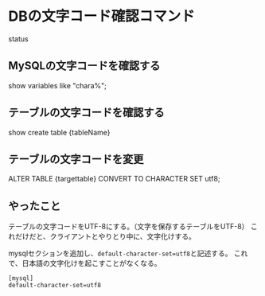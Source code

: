 # DBの文字コード確認コマンド


status

## MySQLの文字コードを確認する

show variables like "chara%";

## テーブルの文字コードを確認する

show create table {tableName}

## テーブルの文字コードを変更

ALTER TABLE {targettable} CONVERT TO CHARACTER SET utf8;

## やったこと

テーブルの文字コードをUTF-8にする。（文字を保存するテーブルをUTF-8）
これだけだと、クライアントとやりとり中に、文字化けする。

mysqlセクションを追加し、`default-character-set=utf8`と記述する。
これで、日本語の文字化けを起こすことがなくなる。

```mysql
[mysql]
default-character-set=utf8
```

